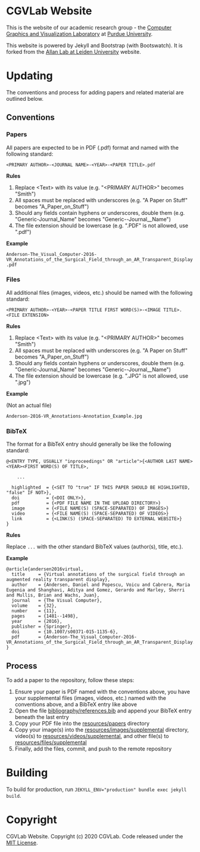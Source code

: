 # CGVLab Website

This is the website of our academic research group - the [Computer Graphics and Visualization Laboratory](http://wiki.cs.purdue.edu/cgvlab/doku.php) at [Purdue University](https://purdue.edu).

This website is powered by Jekyll and Bootstrap (with Bootswatch). It is forked from the [Allan Lab at Leiden University](https://www.allanlab.org/) website.

# Updating

The conventions and process for adding papers and related material are outlined below.

## Conventions

### Papers

All papers are expected to be in PDF (.pdf) format and named with the following standard:

`<PRIMARY AUTHOR>-<JOURNAL NAME>-<YEAR>-<PAPER TITLE>.pdf`

**Rules**

1. Replace <Text\> with its value (e.g. "<PRIMARY AUTHOR\>" becomes "Smith")
2. All spaces must be replaced with underscores (e.g. "A Paper on Stuff" becomes "A_Paper_on_Stuff")
3. Should any fields contain hyphens or underscores, double them (e.g. "Generic-Journal_Name" becomes "Generic--Journal__Name")
4. The file extension should be lowercase (e.g. ".PDF" is not allowed, use ".pdf")

**Example**

`Anderson-The_Visual_Computer-2016-VR_Annotations_of_the_Surgical_Field_through_an_AR_Transparent_Display.pdf`

### Files

All additional files (images, videos, etc.) should be named with the following standard:

`<PRIMARY AUTHOR>-<YEAR>-<PAPER TITLE FIRST WORD(S)>-<IMAGE TITLE>.<FILE EXTENSION>`

**Rules**

1. Replace <Text\> with its value (e.g. "<PRIMARY AUTHOR\>" becomes "Smith")
2. All spaces must be replaced with underscores (e.g. "A Paper on Stuff" becomes "A_Paper_on_Stuff")
3. Should any fields contain hyphens or underscores, double them (e.g. "Generic-Journal_Name" becomes "Generic--Journal__Name")
4. The file extension should be lowercase (e.g. ".JPG" is not allowed, use ".jpg")

**Example**

(Not an actual file)

`Anderson-2016-VR_Annotations-Annotation_Example.jpg`

### BibTeX

The format for a BibTeX entry should generally be like the following standard:

```
@<ENTRY TYPE, USUALLY "inproceedings" OR "article">{<AUTHOR LAST NAME><YEAR><FIRST WORD(S) OF TITLE>,

    ...

  highlighted  = {<SET TO "true" IF THIS PAPER SHOULD BE HIGHLIGHTED, "false" IF NOT>},
  doi          = {<DOI ONLY>},
  pdf          = {<PDF FILE NAME IN THE UPLOAD DIRECTORY>}
  image        = {<FILE NAME(S) (SPACE-SEPARATED) OF IMAGES>}
  video        = {<FILE NAME(S) (SPACE-SEPARATED) OF VIDEOS>}
  link         = {<LINK(S) (SPACE-SEPARATED) TO EXTERNAL WEBSITE>}
}
```

**Rules**

Replace `...` with the other standard BibTeX values (author(s), title, etc.).

**Example**

```
@article{andersen2016virtual,
  title     = {Virtual annotations of the surgical field through an augmented reality transparent display},
  author    = {Andersen, Daniel and Popescu, Voicu and Cabrera, Maria Eugenia and Shanghavi, Aditya and Gomez, Gerardo and Marley, Sherri and Mullis, Brian and Wachs, Juan},
  journal   = {The Visual Computer},
  volume    = {32},
  number    = {11},
  pages     = {1481--1498},
  year      = {2016},
  publisher = {Springer},
  doi       = {10.1007/s00371-015-1135-6},
  pdf       = {Anderson-The_Visual_Computer-2016-VR_Annotations_of_the_Surgical_Field_through_an_AR_Transparent_Display.pdf}
}
```

## Process

To add a paper to the repository, follow these steps:

1. Ensure your paper is PDF named with the conventions above, you have your supplemental files (images, videos, etc.) named with the conventions above, and a BibTeX entry like above
2. Open the file [bibliography/references.bib](./bibliography/references.bib) and append your BibTeX entry beneath the last entry
3. Copy your PDF file into the [resources/papers](./resources/papers) directory
4. Copy your image(s) into the [resources/images/supplemental](./resources/images/supplemental) directory, video(s) to [resources/videos/supplemental](./resources/videos/supplemental), and other file(s) to [resources/files/supplemental](./resources/files/supplemental)
5. Finally, add the files, commit, and push to the remote repository

# Building

To build for production, run `JEKYLL_ENV="production" bundle exec jekyll build`.

# Copyright

CGVLab Website. Copyright (c) 2020 CGVLab. Code released under the [MIT License](./LICENSE).
